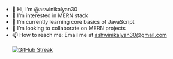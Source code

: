- 👋 Hi, I’m @aswinikalyan30
- 👀 I’m interested in MERN stack
- 🌱 I’m currently learning core basics of JavaScript
- 💞️ I’m looking to collaborate on MERN projects
- 📫 How to reach me: Email me at ashwinikalyan30@gmail.com
<br></br>
[![GitHub Streak](http://github-readme-streak-stats.herokuapp.com?user=aswinikalyan30&theme=Javascript-dark&date_format=M%20j%5B%2C%20Y%5D)](https://git.io/streak-stats)
